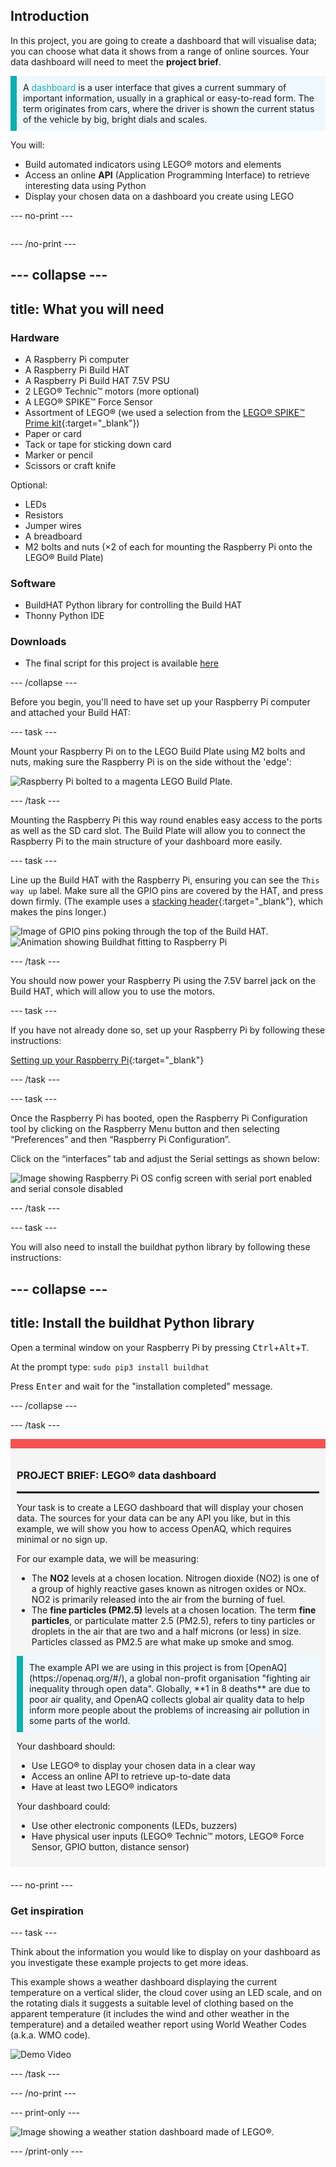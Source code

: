 ## Introduction

In this project, you are going to create a dashboard that will visualise data; you can choose what data it shows from a range of online sources. Your data dashboard will need to meet the **project brief**.

<p style="border-left: solid; border-width:10px; border-color: #0faeb0; background-color: aliceblue; padding: 10px;">
A <span style="color: #0faeb0">dashboard</span> is a user interface that gives a current summary of important information, usually in a graphical or easy-to-read form. The term originates from cars, where the driver is shown the current status of the vehicle by big, bright dials and scales.</p>

You will:
+ Build automated indicators using LEGO® motors and elements
+ Access an online **API** (Application Programming Interface) to retrieve interesting data using Python
+ Display your chosen data on a dashboard you create using LEGO

--- no-print ---

<div style="display: flex; flex-wrap: wrap">
<div style="flex-basis: 200px; flex-grow: 1">

--- /no-print ---


--- collapse ---
---
title: What you will need
---
### Hardware

+ A Raspberry Pi computer
+ A Raspberry Pi Build HAT
+ A Raspberry Pi Build HAT 7.5V PSU
+ 2 LEGO® Technic™ motors (more optional)
+ A LEGO® SPIKE™ Force Sensor
+ Assortment of LEGO® (we used a selection from the [LEGO® SPIKE™ Prime kit](https://education.lego.com/en-gb/product/spike-prime){:target="_blank"})
+ Paper or card
+ Tack or tape for sticking down card
+ Marker or pencil
+ Scissors or craft knife

Optional:
+ LEDs
+ Resistors
+ Jumper wires
+ A breadboard
+ M2 bolts and nuts (×2 of each for mounting the Raspberry Pi onto the LEGO® Build Plate)

### Software

+ BuildHAT Python library for controlling the Build HAT
+ Thonny Python IDE
  
### Downloads

+ The final script for this project is available [here]((http://rpf.io/p/en/lego-data-dash-go){:target="_blank"})

--- /collapse ---

Before you begin, you'll need to have set up your Raspberry Pi computer and attached your Build HAT:

--- task ---

Mount your Raspberry Pi on to the LEGO Build Plate using M2 bolts and nuts, making sure the Raspberry Pi is on the side without the 'edge':

 ![Raspberry Pi bolted to a magenta LEGO Build Plate.](images/build_11.jpg)

--- /task ---

Mounting the Raspberry Pi this way round enables easy access to the ports as well as the SD card slot. The Build Plate will allow you to connect the Raspberry Pi to the main structure of your dashboard more easily.

--- task ---

Line up the Build HAT with the Raspberry Pi, ensuring you can see the `This way up` label. Make sure all the GPIO pins are covered by the HAT, and press down firmly. (The example uses a [stacking header](https://www.adafruit.com/product/2223){:target="_blank"}, which makes the pins longer.)

![Image of GPIO pins poking through the top of the Build HAT.](images/build_15.jpg)
![Animation showing Buildhat fitting to Raspberry Pi](images/haton.gif)

--- /task ---

You should now power your Raspberry Pi using the 7.5V barrel jack on the Build HAT, which will allow you to use the motors. 

--- task ---

If you have not already done so, set up your Raspberry Pi by following these instructions:

[Setting up your Raspberry Pi](https://projects.raspberrypi.org/en/projects/raspberry-pi-setting-up){:target="_blank"}

--- /task ---

--- task ---

Once the Raspberry Pi has booted, open the Raspberry Pi Configuration tool by clicking on the Raspberry Menu button and then selecting “Preferences” and then “Raspberry Pi Configuration”.

Click on the “interfaces” tab and adjust the Serial settings as shown below:

![Image showing Raspberry Pi OS config screen with serial port enabled and serial console disabled](images/configshot.jpg)

--- /task ---

--- task ---
  
You will also need to install the buildhat python library by following these instructions: 

--- collapse ---
---
title: Install the buildhat Python library
---

Open a terminal window on your Raspberry Pi by pressing <kbd>Ctrl</kbd>+<kbd>Alt</kbd>+<kbd>T</kbd>.

At the prompt type: `sudo pip3 install buildhat`

Press <kbd>Enter</kbd> and wait for the "installation completed" message.

--- /collapse ---

--- /task ---


<div style="border-top: 15px solid #f3524f; background-color: whitesmoke; margin-bottom: 20px; padding: 10px;">

### PROJECT BRIEF: LEGO® data dashboard
<hr style="border-top: 2px solid black;">

Your task is to create a LEGO dashboard that will display your chosen data. The sources for your data can be any API you like, but in this example, we will show you how to access OpenAQ, which requires minimal or no sign up. 

For our example data, we will be measuring:
+ The **NO2** levels at a chosen location. Nitrogen dioxide (NO2) is one of a group of highly reactive gases known as nitrogen oxides or NOx. NO2 is primarily released into the air from the burning of fuel.
+ The **fine particles (PM2.5)** levels at a chosen location. The term **fine particles**, or particulate matter 2.5 (PM2.5), refers to tiny particles or droplets in the air that are two and a half microns (or less) in size. Particles classed as PM2.5 are what make up smoke and smog.


<p style="border-left: solid; border-width:10px; border-color: #0faeb0; background-color: aliceblue; padding: 10px;">The example API we are using in this project is from [OpenAQ](https://openaq.org/#/), a global non-profit organisation "fighting air inequality through open data". Globally, **1 in 8 deaths** are due to poor air quality, and OpenAQ collects global air quality data to help inform more people about the problems of increasing air pollution in some parts of the world. </p>


Your dashboard should:
+ Use LEGO® to display your chosen data in a clear way
+ Access an online API to retrieve up-to-date data
+ Have at least two LEGO® indicators

Your dashboard could:
+ Use other electronic components (LEDs, buzzers)
+ Have physical user inputs (LEGO® Technic™ motors, LEGO® Force Sensor, GPIO button, distance sensor)
  
</div>

--- no-print ---

### Get inspiration

--- task ---

Think about the information you would like to display on your dashboard as you investigate these example projects to get more ideas.

This example shows a weather dashboard displaying the current temperature on a vertical slider, the cloud cover using an LED scale, and on the rotating dials it suggests a suitable level of clothing based on the apparent temperature (it includes the wind and other weather in the temperature) and a detailed weather report using World Weather Codes (a.k.a. WMO code).

![Demo Video](images/weather-dash.gif)

--- /task ---

--- /no-print ---

--- print-only ---

![Image showing a weather station dashboard made of LEGO®.](images/example-dash.jpg)

--- /print-only ---


